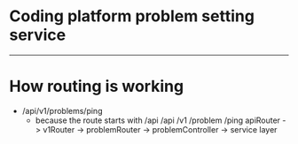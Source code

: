 # Coding platform problem setting service

------------------------------------------
# How routing is working 

- /api/v1/problems/ping
    - because the route starts with /api
        /api        /v1          /problem         /ping
        apiRouter -> v1Router -> problemRouter -> problemController -> service layer